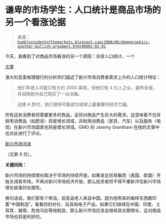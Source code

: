 <!--yml

类别：未分类

日期：2024-05-18 01:09:01

-->

# 谦卑的市场学生：人口统计是商品市场的另一个看涨论据

> 来源：[`humblestudentofthemarkets.blogspot.com/2008/06/demographics-another-bullish-argument.html#0001-01-01`](https://humblestudentofthemarkets.blogspot.com/2008/06/demographics-another-bullish-argument.html#0001-01-01)

今天，我看到了对商品市场看涨的另一个原因：全球人口统计。一个

[文章](http://business.timesonline.co.uk/tol/business/economics/article4092770.ece)

澳大利亚麦格理银行的分析师们描述了新兴市场消费者需求上升的人口统计特征：

> 他们年收入可能只有大约 2000 英镑，但他们有 4 亿人之众，遍布全球，并且刚刚为自己购买了一台冰箱。
> 
> 迎接 A 世代，他们很快可能成为地球上最重要的经济力量。

所有这些消费者将需要更多的商品，这将对商品产生巨大的需求。这意味着不仅非耐用消费品（如肥皂）将是增长领域，非耐用消费品（家具、汽车）以及服务（电信）在新兴市场国家也将是增长领域。GMO 的 Jeremy Grantham 在他的文章中也对此进行了评论。

[新兴市场泡沫](https://www.gmo.com/websitecontent/JGLetter_ALL_1Q08.pdf)

（见第 9 页）。

**关键风险：**

新兴市场的持续增长取决于市场的持续开放。如果发达贸易集团（美国、欧盟）开始关闭其市场，不再对新兴市场经济开放，那么投资者将不得不重新评估新兴市场增长故事的长期性。

换句话说，我们家有个笑话，说圣诞老人来自中国，因为他带来的每样东西都印着“中国制造”。看看你的衬衫、玩具和电子产品。如果它们继续在中国、印度、土耳其、越南、危地马拉等地制造，那么新兴市场应该会继续其长期增长，这对商品市场也将是利好的。
